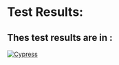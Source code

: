 # Test Results:
## Thes test results are in : 
[![Cypress](https://img.shields.io/badge/cypress-dashboard-brightgreen.svg)](https://dashboard.cypress.io/projects/jbzwce/runs)

